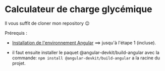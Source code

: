 # Calculateur de charge glycémique

Il vous suffit de cloner mon repository :wink:

Prérequis : 
- [Installation de l'environnement Angular](https://angular.io/guide/setup-local) ==> jusqu'à l'étape 1 (incluse).

- il faut ensuite installer le paquet @angular-devkit/build-angular avec la commande: `npm install @angular-devkit/build-angular` a la racine du projet.
